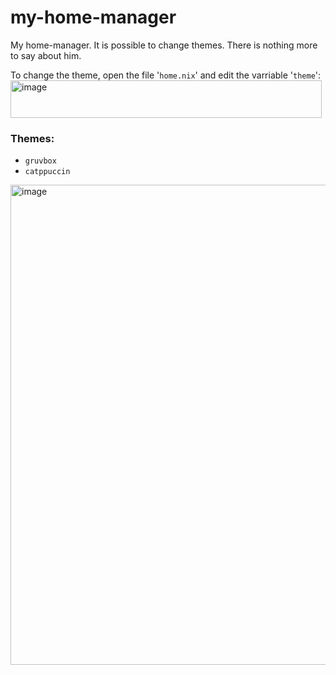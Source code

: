 # my-home-manager
My home-manager. It is possible to change themes. There is nothing more to say about him.

To change the theme, open the file '`home.nix`' and edit the varriable '`theme`':
<img width="498" height="60" alt="image" src="https://github.com/user-attachments/assets/f686a0f4-81b3-4ebb-8c60-a8adcc7e6b71" />

### Themes:
- `gruvbox`
- `catppuccin`
<img width="1366" height="768" alt="image" src="https://github.com/user-attachments/assets/b0a39294-ff52-465e-a6c9-98182fa1cdd5" />
